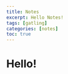 ```yaml
---
title: Notes
excerpt: Hello Notes!
tags: [gatling]
categories: [notes]
toc: true
---
```


# Hello!


